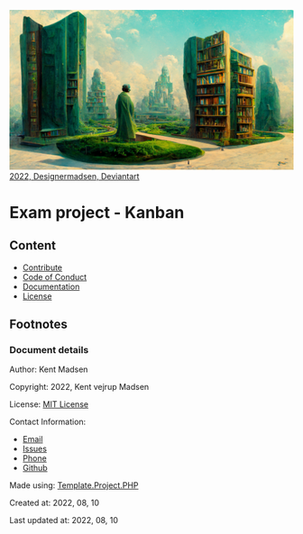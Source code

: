 ![Repository Image that are used as a cover image social networks](./resources/cover/preview.png)
[2022, Designermadsen, Deviantart](https://www.deviantart.com/designermadsen/art/The-infinite-library-Garden-924910668)

# Exam project - Kanban
## Content
* [Contribute](contributing.md)
* [Code of Conduct](code_of_conduct.md)
* [Documentation](docs/readme.md)
* [License](LICENSE.md)

## Footnotes

### Document details
Author: Kent Madsen

Copyright: 2022, Kent vejrup Madsen

License: [MIT License](https://github.com/KentVejrupMadsen/EASV.Exam.Kanban.Backend/blob/main/license.md)


Contact Information: 
* [Email](mailTo:Kent.vejrup.madsen@designermadsen.dk)
* [Issues](https://github.com/KentVejrupMadsen/EASV.Exam.Kanban.Backend/issues)
* [Phone](tel:+4551902914)
* [Github](https://github.com/KentVejrupMadsen)

Made using: [Template.Project.PHP](https://github.com/KentVejrupMadsen/Template.Project.PHP)

Created at: 2022, 08, 10

Last updated at: 2022, 08, 10
